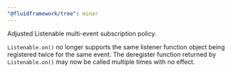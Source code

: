 ```yaml
---
"@fluidframework/tree": minor
---
```


Adjusted Listenable multi-event subscription policy.

`Listenable.on()` no longer supports the same listener function object being registered twice for the same event.
The deregister function returned by `Listenable.on()` may now be called multiple times with no effect.
